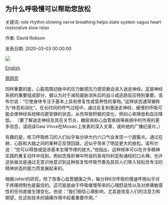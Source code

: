 ## 为什么呼吸慢可以帮助您放松

关键词: role rhythm slowing nerve breathing helps state system vagus heart restorative slow relax

作者: David Robson

发表日期: 2020-03-03 00:00:00

![](https://ichef.bbci.co.uk/wwfeatures/live/624_351/images/live/p0/85/gt/p085gtrx.jpg)

[English](Why%20slowing%20your%20breathing%20helps%20you%20relax.md)

[原网页](https://www.bbc.com/worklife/article/20200303-why-slowing-your-breathing-helps-you-relax)

同样重要的是，心脏周围动脉中的压力敏感压力感受器会进入迷走神经。这是神经系统的重要组成部分，据认为对于减轻威胁消失后的战斗或逃跑反应特别重要。诺布尔说：“它使身体专注于基本上具有修复性或营养性的事物。”这种状态通常被称为“休息和消化”。在长时间的呼气过程中，通过反复刺激迷走神经，缓慢的呼吸可能会使神经系统移向更安静的状态，从而导致积极的变化，例如心率降低和血压降低。 （要了解迷走神经及其在关节炎，糖尿病和心血管疾病等疾病中的作用的更多信息，请阅读Gaia Vince在Mosaic上发表的深入文章，或听她的广播纪录片。）

有趣的是，练习呼吸练习的人们似乎每分钟大约六口气会发现一个甜蜜点。通过在肺，心脏和大脑之间的某种正反馈回路，这似乎带来了明显更大的放松。诺布尔说：“您可以释放或促进基本生理节律的放大。”他指出，这种频率可以在许多精神实践的重复动作中找到，例如念珠祈祷中所说的圣母玛利亚和诵经的口头禅。也许这些做法是通过无意识地意识到这种恢复性呼吸节奏及其将人们带入轻松但专注的精神状态的能力而发展起来的。

根据Jafari的研究，除了改善心血管健康之外，每分钟6次呼吸的慢速呼吸似乎对于疼痛控制也是最佳的。这可能是由于呼吸缓慢带来的心理舒适性以及对疼痛敏感性的任何直接生理变化。他说：“我们相信心理影响，尤其是改变人们的注意力和期望，在这些技术的镇痛作用中起着重要作用。”